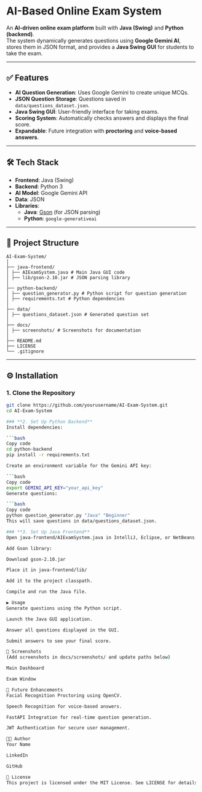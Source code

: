 # AI-Based Online Exam System

An **AI-driven online exam platform** built with **Java (Swing)** and **Python (backend)**.  
The system dynamically generates questions using **Google Gemini AI**, stores them in JSON format, and provides a **Java Swing GUI** for students to take the exam.

---

## ✅ Features
- **AI Question Generation**: Uses Google Gemini to create unique MCQs.
- **JSON Question Storage**: Questions saved in `data/questions_dataset.json`.
- **Java Swing GUI**: User-friendly interface for taking exams.
- **Scoring System**: Automatically checks answers and displays the final score.
- **Expandable**: Future integration with **proctoring** and **voice-based answers**.

---

## 🛠 Tech Stack
- **Frontend**: Java (Swing)
- **Backend**: Python 3
- **AI Model**: Google Gemini API
- **Data**: JSON
- **Libraries**:
  - **Java**: [Gson](https://github.com/google/gson) (for JSON parsing)
  - **Python**: `google-generativeai`

---

## 📂 Project Structure
    AI-Exam-System/
    │
    ├── java-frontend/
    │ ├── AIExamSystem.java # Main Java GUI code
    │ ├── lib/gson-2.10.jar # JSON parsing library
    │
    ├── python-backend/
    │ ├── question_generator.py # Python script for question generation
    │ ├── requirements.txt # Python dependencies
    │
    ├── data/
    │ ├── questions_dataset.json # Generated question set
    │
    ├── docs/
    │ ├── screenshots/ # Screenshots for documentation
    │
    ├── README.md
    ├── LICENSE
    └── .gitignore


---

## ⚙️ Installation

### **1. Clone the Repository**
  ```bash
  git clone https://github.com/yourusername/AI-Exam-System.git
  cd AI-Exam-System

### **2. Set Up Python Backend**
Install dependencies:

```bash
Copy code
cd python-backend
pip install -r requirements.txt

Create an environment variable for the Gemini API key:

```bash
Copy code
export GEMINI_API_KEY="your_api_key"
Generate questions:

```bash
Copy code
python question_generator.py "Java" "Beginner"
This will save questions in data/questions_dataset.json.

### **3. Set Up Java Frontend**
Open java-frontend/AIExamSystem.java in IntelliJ, Eclipse, or NetBeans.

Add Gson library:

Download gson-2.10.jar

Place it in java-frontend/lib/

Add it to the project classpath.

Compile and run the Java file.

▶️ Usage
Generate questions using the Python script.

Launch the Java GUI application.

Answer all questions displayed in the GUI.

Submit answers to see your final score.

📸 Screenshots
(Add screenshots in docs/screenshots/ and update paths below)

Main Dashboard

Exam Window

🔗 Future Enhancements
Facial Recognition Proctoring using OpenCV.

Speech Recognition for voice-based answers.

FastAPI Integration for real-time question generation.

JWT Authentication for secure user management.

👨‍💻 Author
Your Name

LinkedIn

GitHub

📜 License
This project is licensed under the MIT License. See LICENSE for details.
